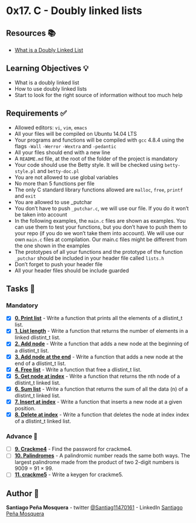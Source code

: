 # 0x17. C - Doubly linked lists
## Resources :books:

* [What is a Doubly Linked List](https://intranet.hbtn.io/rltoken/d6DW7K0HrkIcVdzZxkidDw)

## Learning Objectives :bulb:
* What is a doubly linked list
* How to use doubly linked lists
* Start to look for the right source of information without too much help

## Requirements :white_check_mark:
* Allowed editors: `vi`, `vim`, `emacs`
* All your files will be compiled on Ubuntu 14.04 LTS
* Your programs and functions will be compiled with `gcc` 4.8.4 using the flags `-Wall` `-Werror` `-Wextra` and `-pedantic`
* All your files should end with a new line
* A `README.md` file, at the root of the folder of the project is mandatory
* Your code should use the Betty style. It will be checked using `betty-style.pl` and `betty-doc.pl`
* You are not allowed to use global variables
* No more than 5 functions per file
* The only C standard library functions allowed are `malloc`, `free`, `printf` and `exit`
* You are allowed to use _putchar
* You don’t have to push `_putchar.c`, we will use our file. If you do it won’t be taken into account
* In the following examples, the `main.c` files are shown as examples. You can use them to test your functions, but you don’t have to push them to your repo (if you do we won’t take them into account). We will use our own `main.c` files at compilation. Our main.c files might be different from the one shown in the examples
* The prototypes of all your functions and the prototype of the function `_putchar` should be included in your header file called `lists.h`
* Don’t forget to push your header file
* All your header files should be include guarded

## Tasks :page_with_curl:
### Mandatory
- [x] **[0. Print list](./0-print_dlistint.c)** - Write a function that prints all the elements of a dlistint_t list.
- [x] **[1. List length](./1-dlistint_len.c)** - Write a function that returns the number of elements in a linked dlistint_t list.
- [x] **[2. Add node](./2-add_dnodeint.c)** - Write a function that adds a new node at the beginning of a dlistint_t list.
- [x] **[3. Add node at the end](./3-add_dnodeint_end.c)** - Write a function that adds a new node at the end of a dlistint_t list.
- [x] **[4. Free list](./4-free_dlistint.c)** - Write a function that free a dlistint_t list.
- [x] **[5. Get node at index](./5-get_dnodeint.c)** - Write a function that returns the nth node of a dlistint_t linked list.
- [x] **[6. Sum list](./6-sum_dlistint.c)** - Write a function that returns the sum of all the data (n) of a dlistint_t linked list.
- [x] **[7. Insert at index](./7-insert_dnodeint.c)** - Write a function that inserts a new node at a given position.
- [x] **[8. Delete at index](./8-delete_dnodei)** - Write a function that deletes the node at index index of a dlistint_t linked list.
### Advance :muscle:
- [ ] **[9. Crackme4](./100-password)** - Find the password for crackme4.
- [ ] **[10. Palindromes](./102-result)** - A palindromic number reads the same both ways. The largest palindrome made from the product of two 2-digit numbers is 9009 = 91 × 99.
- [ ] **[11. crackme5](./103-keygen.c)** - Write a keygen for crackme5.

## Author :pencil:
**Santiago Peña Mosquera** - twitter [@Santiag11470161](https://twitter.com/Santiag11470161) - LinkedIn [Santiago Peña Mosquera](https://www.linkedin.com/in/santiago-pe%C3%B1a-mosquera-abaa20196/)
